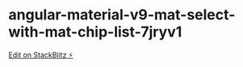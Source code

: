 # angular-material-v9-mat-select-with-mat-chip-list-7jryv1

[Edit on StackBlitz ⚡️](https://stackblitz.com/edit/angular-material-v9-mat-select-with-mat-chip-list-7jryv1)